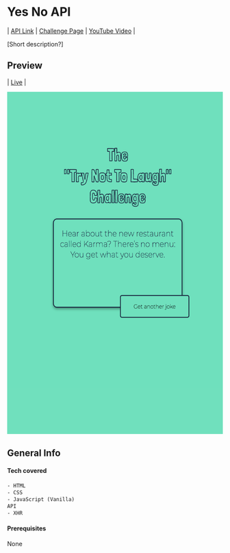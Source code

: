 # Yes No API 

| [API Link](https://) | [Challenge Page](https://) | [YouTube Video](https://) |

[Short description?]


## Preview
| [Live](https://) |


<img src="/preview.png" height="800" />


## General Info

#### Tech covered
```
- HTML
- CSS
- JavaScript (Vanilla)
API
- XHR
```

#### Prerequisites
None
